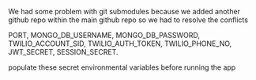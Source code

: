 We had some problem with git submodules
because we added another github repo within the main github repo
so we had to resolve the conflicts

PORT,
MONGO_DB_USERNAME,
MONGO_DB_PASSWORD,
TWILIO_ACCOUNT_SID,
TWILIO_AUTH_TOKEN,
TWILIO_PHONE_NO,
JWT_SECRET,
SESSION_SECRET.

populate these secret environmental variables before running the app
